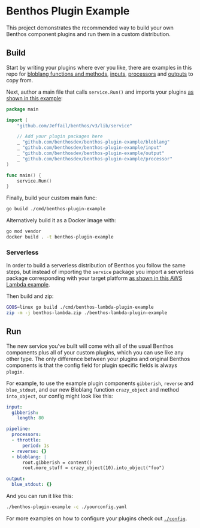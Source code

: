 Benthos Plugin Example
======================

This project demonstrates the recommended way to build your own Benthos component plugins and run them in a custom distribution.

## Build

Start by writing your plugins where ever you like, there are examples in this repo for [bloblang functions and methods][bloblang], [inputs][inputs], [processors][processors] and [outputs][outputs] to copy from.

Next, author a main file that calls `service.Run()` and imports your plugins [as shown in this example][plugin-main]:

```go
package main

import (
	"github.com/Jeffail/benthos/v3/lib/service"

	// Add your plugin packages here
	_ "github.com/benthosdev/benthos-plugin-example/bloblang"
	_ "github.com/benthosdev/benthos-plugin-example/input"
	_ "github.com/benthosdev/benthos-plugin-example/output"
	_ "github.com/benthosdev/benthos-plugin-example/processor"
)

func main() {
	service.Run()
}
```

Finally, build your custom main func:

```sh
go build ./cmd/benthos-plugin-example
```

Alternatively build it as a Docker image with:

```sh
go mod vendor
docker build . -t benthos-plugin-example
```

### Serverless

In order to build a serverless distribution of Benthos you follow the same steps, but instead of importing the `service` package you import a serverless package corresponding with your target platform [as shown in this AWS Lambda example][plugin-lambda-main].

Then build and zip:

```sh
GOOS=linux go build ./cmd/benthos-lambda-plugin-example
zip -m -j benthos-lambda.zip ./benthos-lambda-plugin-example
```

## Run

The new service you've built will come with all of the usual Benthos components plus all of your custom plugins, which you can use like any other type. The only difference between your plugins and original Benthos components is that the config field for plugin specific fields is always `plugin`.

For example, to use the example plugin components `gibberish`, `reverse` and `blue_stdout`, and our new Bloblang function `crazy_object` and method `into_object`, our config might look like this:

```yaml
input:
  gibberish:
    length: 80

pipeline:
  processors:
  - throttle:
      period: 1s
  - reverse: {}
  - bloblang: |
      root.gibberish = content()
      root.more_stuff = crazy_object(10).into_object("foo")

output:
  blue_stdout: {}
```

And you can run it like this:

```sh
./benthos-plugin-example -c ./yourconfig.yaml
```

For more examples on how to configure your plugins check out [`./config`](./config).

[plugin-main]: ./cmd/benthos-plugin-example/main.go#L22
[plugin-lambda-main]: ./cmd/benthos-lambda-plugin-example/main.go#L22
[inputs]: ./input
[processors]: ./processor
[bloblang]: ./bloblang
[outputs]: ./output
